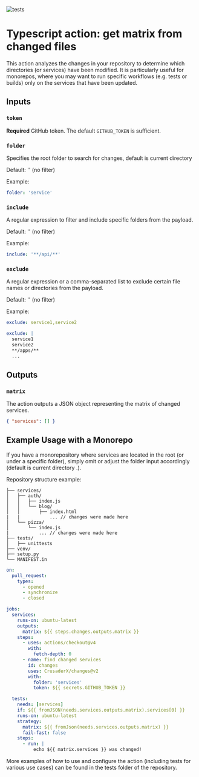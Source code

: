 ![tests](https://github.com/CrusaderX/changes/actions/workflows/ci.yml/badge.svg?event=push)

# Typescript action: get matrix from changed files

This action analyzes the changes in your repository to determine which directories (or services) have been modified. It is particularly useful for monorepos, where you may want to run specific workflows (e.g. tests or builds) only on the services that have been updated.


## Inputs

### `token`

**Required** GitHub token. The default `GITHUB_TOKEN` is sufficient.

### `folder`

Specifies the root folder to search for changes, default is current directory

Default: '' (no filter)

Example:

```yaml
folder: 'service'
```
### `include`

A regular expression to filter and include specific folders from the payload.

Default: '' (no filter)

Example:


```yaml
include: '**/api/**'
```


### `exclude`

A regular expression or a comma-separated list to exclude certain file names or directories from the payload.

Default: '' (no filter)

Example:

```yaml
exclude: service1,service2
```

```yaml
exclude: |
  service1
  service2
  **/apps/**
  ...
```

## Outputs

### `matrix`

The action outputs a JSON object representing the matrix of changed services.

```json
{ "services": [] }
```

## Example Usage with a Monorepo

If you have a monorepository where services are located in the root (or under a specific folder), simply omit or adjust the folder input accordingly (default is current directory .).

Repository structure example:


```shell
├── services/
│   ├── auth/
│   │   ├── index.js
│   │   └── blog/
│   │       ├── index.html
|   |           ... // changes were made here
│   └── pizza/
│       └── index.js
|           ... // changes were made here
├── tests/
│   ├── unittests
├── venv/
├── setup.py
└── MANIFEST.in
```

```yaml
on:
  pull_request:
    types:
      - opened
      - synchronize
      - closed

jobs:
  services:
    runs-on: ubuntu-latest
    outputs:
      matrix: ${{ steps.changes.outputs.matrix }}
    steps:
      - uses: actions/checkout@v4
        with:
          fetch-depth: 0
      - name: find changed services
        id: changes
        uses: CrusaderX/changes@v2
        with:
          folder: 'services'
          token: ${{ secrets.GITHUB_TOKEN }}

  tests:
    needs: [services]
    if: ${{ fromJSON(needs.services.outputs.matrix).services[0] }}
    runs-on: ubuntu-latest
    strategy:
      matrix: ${{ fromJson(needs.services.outputs.matrix) }}
      fail-fast: false
    steps:
      - run: |
          echo ${{ matrix.services }} was changed!
```

More examples of how to use and configure the action (including tests for various use cases) can be found in the tests folder of the repository.

